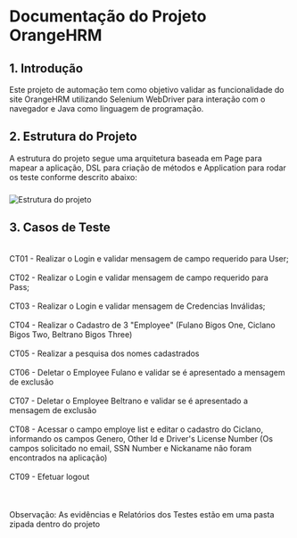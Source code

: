 <h1>Documentação do Projeto OrangeHRM</h1>
<h2>1. Introdução</h2>
Este projeto de automação tem como objetivo validar as funcionalidade do site OrangeHRM utilizando Selenium WebDriver para interação com o navegador e Java como linguagem de programação.

<h2>2. Estrutura do Projeto</h2>
A estrutura do projeto segue uma arquitetura baseada em Page para mapear a aplicação, DSL para criação de métodos e Application para rodar os teste conforme descrito abaixo:
<h3> </h3>

![Estrutura do projeto](https://github.com/user-attachments/assets/1851bbac-2b88-4709-8a03-e6e452670ae8)

<h2>3. Casos de Teste</h2>

<br>CT01 - Realizar o Login e validar mensagem de campo requerido para User;</br>
<br>CT02 - Realizar o Login e validar mensagem de campo requerido para Pass;</br>
<br>CT03 - Realizar o Login e validar mensagem de Credencias Inválidas;</br>
<br>CT04 - Realizar o Cadastro de 3 "Employee" (Fulano Bigos One, Ciclano Bigos Two, Beltrano Bigos Three)</br>
<br>CT05 - Realizar a pesquisa dos nomes cadastrados</br>
<br>CT06 - Deletar o Employee Fulano e validar se é apresentado a mensagem de exclusão</br>
<br>CT07 - Deletar o Employee Beltrano e validar se é apresentado a mensagem de exclusão</br>
<br>CT08 - Acessar o campo employe list e editar o cadastro do Ciclano, informando os campos Genero, Other Id e Driver's License Number (Os campos solicitado no email, SSN Number e Nickaname não foram encontrados na aplicação)</br>
<br>CT09 - Efetuar logout</br>
<br></br>
<br>Observação: As evidências e Relatórios dos Testes estão em uma pasta zipada dentro do projeto</br>
